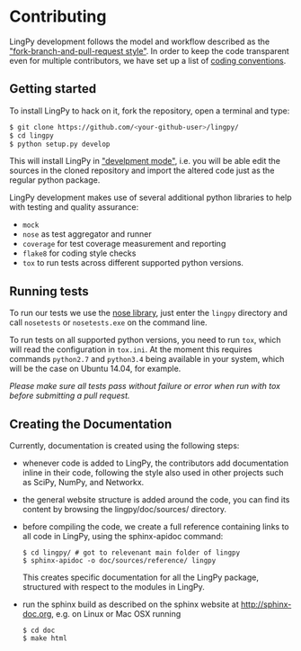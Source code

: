 # Contributing

LingPy development follows the model and workflow described as the 
["fork-branch-and-pull-request style"](https://gun.io/blog/how-to-github-fork-branch-and-pull-request/).
In order to keep the code transparent even for multiple contributors, we have set up a list 
of [coding conventions](https://github.com/lingpy/lingpy/blob/master/CONVENTIONS.md).


## Getting started

To install LingPy to hack on it, fork the repository, open a terminal and type:
```bash
$ git clone https://github.com/<your-github-user>/lingpy/
$ cd lingpy
$ python setup.py develop
```
This will install LingPy in ["develpment mode"](http://pythonhosted.org//setuptools/setuptools.html#development-mode),
i.e. you will be able edit the sources in the cloned repository and import the altered code just as the regular python package.

LingPy development makes use of several additional python libraries to help with testing and
quality assurance:

- `mock`
- `nose` as test aggregator and runner
- `coverage` for test coverage measurement and reporting
- `flake8` for coding style checks
- `tox` to run tests across different supported python versions.


## Running tests

To run our tests we use the [nose library](https://nose.readthedocs.org/en/latest/),
just enter the `lingpy` directory and call `nosetests` or `nosetests.exe` on the command line. 

To run tests on all supported python versions, you need to run `tox`, which will read the
configuration in `tox.ini`. At the moment this requires commands `python2.7` and `python3.4`
being available in your system, which will be the case on Ubuntu 14.04, for example.

*Please make sure all tests pass without failure or error when run with tox before 
submitting a pull request.*


## Creating the Documentation

Currently, documentation is created using the following steps:

* whenever code is added to LingPy, the contributors add documentation inline in their code, following the style also used in other projects such as SciPy, NumPy, and Networkx.
* the general website structure is added around the code, you can find its content by browsing the lingpy/doc/sources/ directory.
* before compiling the code, we create a full reference containing links to all code in LingPy, using the sphinx-apidoc command:

  ```
  $ cd lingpy/ # got to relevenant main folder of lingpy
  $ sphinx-apidoc -o doc/sources/reference/ lingpy
  ```
  
  This creates specific documentation for all the LingPy package, structured with respect to the modules in LingPy.
* run the sphinx build as described on the sphinx website at http://sphinx-doc.org, e.g. on Linux or Mac OSX running

  ```
  $ cd doc
  $ make html
  ```